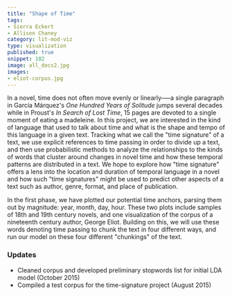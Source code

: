 ```yaml
---
title: "Shape of Time"
tags:
- Sierra Eckert
- Allison Chaney
category: lit-mod-viz
type: visualization
published: true
snippet: 102
image: all_docs2.jpg
images:
- eliot-corpus.jpg
---
```


In a novel, time does not often move evenly or linearly–––a single paragraph in
García Márquez's *One Hundred Years of Solitude* jumps several decades while in
Proust's *In Search of Lost Time*, 15 pages are devoted to a single moment of
eating a madeleine. In this project, we are interested in the kind of language
that used to talk about time and what is the shape and tempo of this language
in a given text. Tracking what we call the "time signature" of a text, we use
explicit references to time passing in order to divide up a text, and then use
probabilistic methods to analyze the relationships to the kinds of words that
cluster around changes in novel time and how these temporal patterns are
distributed in a text. We hope to explore how "time signature" offers a lens
into the location and duration of temporal language in a novel and how such
"time signatures" might be used to predict other aspects of a text such as
author, genre, format, and place of publication.

In the first phase, we have plotted our potential time anchors, parsing them
out by magnitude: year, month, day, hour. These two plots include samples of
18th and 19th century novels, and one visualization of the corpus of a
nineteenth century author, George Eliot. Building on this, we will use these
words denoting time passing to chunk the text in four different ways, and run
our model on these four different "chunkings" of the text.

### Updates

- Cleaned corpus and developed preliminary stopwords list for initial LDA model (October 2015)
- Compiled a test corpus for the time-signature project (August 2015)

